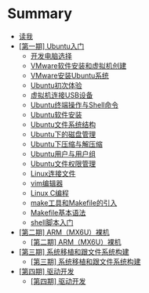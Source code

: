 # Summary

* [读我](README.md)
* [[第一期] Ubuntu入门](docs/ph1.md)
    * [开发电脑选择](docs/ph1/开发电脑选择.md)
    * [VMware软件安装和虚拟机创建](docs/ph1/VMware软件安装和虚拟机创建.md)
    * [VMware安装Ubuntu系统](docs/ph1/VMware安装Ubuntu系统.md)
    * [Ubuntu初次体验](docs/ph1/Ubuntu初次体验.md)
    * [虚拟机连接USB设备](docs/ph1/虚拟机连接USB设备.md)
    * [Ubuntu终端操作与Shell命令](docs/ph1/Ubuntu终端操作与Shell命令.md)
    * [Ubuntu软件安装](docs/ph1/Ubuntu软件安装.md)
    * [Ubuntu文件系统结构](docs/ph1/Ubuntu文件系统结构.md)
    * [Ubuntu下的磁盘管理](docs/ph1/Ubuntu下的磁盘管理.md)
    * [Ubuntu下压缩与解压缩](docs/ph1/Ubuntu下压缩与解压缩.md)
    * [Ubuntu用户与用户组](docs/ph1/Ubuntu用户与用户组.md)
    * [Ubuntu文件权限管理](docs/ph1/Ubuntu文件权限管理.md)
    * [Linux连接文件](docs/ph1/Linux连接文件.md)
    * [vim编辑器](docs/ph1/vim编辑器.md)
    * [Linux C编程](docs/ph1/Linux_C编程.md)
    * [make工具和Makefile的引入](docs/ph1/make工具和Makefile的引入.md)
    * [Makefile基本语法](docs/ph1/Makefile基本语法.md)
    * [shell脚本入门](docs/ph1/shell脚本入门.md)
* [[第二期] ARM（MX6U）裸机](docs/ph2.md)
    * [[第二期] ARM（MX6U）裸机](docs/ph2.md)
* [[第三期] 系统移植和跟文件系统构建](docs/ph3.md)
    * [[第三期] 系统移植和跟文件系统构建](docs/ph3.md)
* [[第四期] 驱动开发](docs/ph4.md)
    * [[第四期] 驱动开发](docs/ph4.md)


